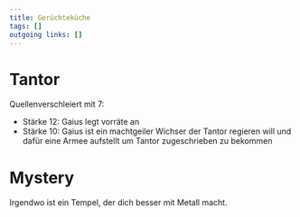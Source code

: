 ```yaml
---
title: Gerüchteküche  
tags: []
outgoing links: []  
---
```

# Tantor
Quellenverschleiert mit 7:

* Stärke 12: Gaius legt vorräte an
* Stärke 10: Gaius ist ein machtgeiler Wichser der Tantor regieren will und dafür eine Armee aufstellt um Tantor zugeschrieben zu bekommen



# Mystery

Irgendwo ist ein Tempel, der dich besser mit Metall macht.
